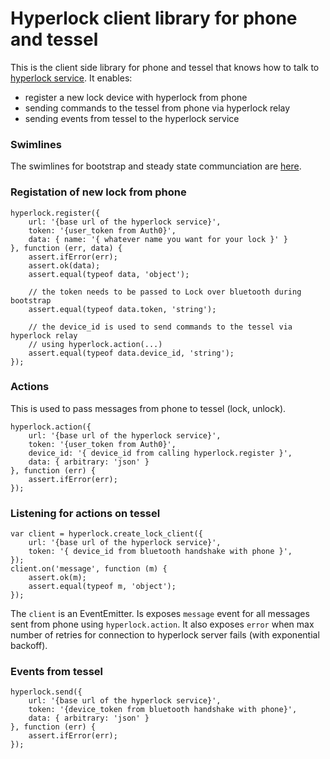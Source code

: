 Hyperlock client library for phone and tessel
===

This is the client side library for phone and tessel that knows how to talk to [hyperlock service](https://github.com/auth0/doorlock-api). It enables: 

* register a new lock device with hyperlock from phone
* sending commands to the tessel from phone via hyperlock relay
* sending events from tessel to the hyperlock service

### Swimlines

The swimlines for bootstrap and steady state communciation are [here](https://rawgit.com/tjanczuk/ec666975a0a37d274ae6/raw/f6f99b54f4a2dfb82b6b9014938af0ea2bd39270/hyperlock.html). 

### Registation of new lock from phone

```
hyperlock.register({ 
    url: '{base url of the hyperlock service}',
    token: '{user_token from Auth0}',
    data: { name: '{ whatever name you want for your lock }' }
}, function (err, data) {
    assert.ifError(err);
    assert.ok(data);
    assert.equal(typeof data, 'object');

    // the token needs to be passed to Lock over bluetooth during bootstrap
    assert.equal(typeof data.token, 'string');

    // the device_id is used to send commands to the tessel via hyperlock relay
    // using hyperlock.action(...) 
    assert.equal(typeof data.device_id, 'string');
});
```

### Actions

This is used to pass messages from phone to tessel (lock, unlock). 

```
hyperlock.action({
    url: '{base url of the hyperlock service}',
    token: '{user_token from Auth0}',
    device_id: '{ device_id from calling hyperlock.register }',
    data: { arbitrary: 'json' }                    
}, function (err) {
    assert.ifError(err);
});
```

### Listening for actions on tessel

```
var client = hyperlock.create_lock_client({
    url: '{base url of the hyperlock service}',
    token: '{ device_id from bluetooth handshake with phone }',
});
client.on('message', function (m) {
    assert.ok(m);
    assert.equal(typeof m, 'object');
});
```

The `client` is an EventEmitter. Is exposes `message` event for all messages sent from phone using `hyperlock.action`. It also exposes `error` when max number of retries for connection to hyperlock server fails (with exponential backoff). 

### Events from tessel

```
hyperlock.send({
    url: '{base url of the hyperlock service}',
    token: '{device_token from bluetooth handshake with phone}',
    data: { arbitrary: 'json' }                    
}, function (err) {
    assert.ifError(err);
});
```